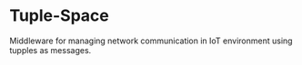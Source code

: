 # Tuple-Space
Middleware for managing network communication in IoT environment using tupples as messages.
